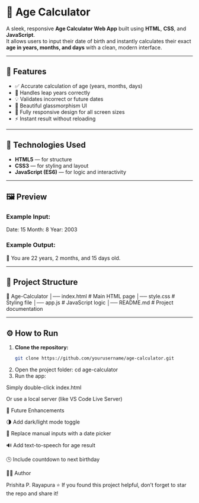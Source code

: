# 🧮 Age Calculator

A sleek, responsive **Age Calculator Web App** built using **HTML**, **CSS**, and **JavaScript**.  
It allows users to input their date of birth and instantly calculates their exact **age in years, months, and days** with a clean, modern interface.

---

## 🚀 Features

- ✅ Accurate calculation of age (years, months, days)
- 🧠 Handles leap years correctly
- 💡 Validates incorrect or future dates
- 🎨 Beautiful glassmorphism UI
- 📱 Fully responsive design for all screen sizes
- ⚡ Instant result without reloading

---

## 🧰 Technologies Used

- **HTML5** — for structure  
- **CSS3** — for styling and layout  
- **JavaScript (ES6)** — for logic and interactivity  

---

## 🖼️ Preview

### Example Input:


Date: 15
Month: 8
Year: 2003


### Example Output:

🎉 You are 22 years, 2 months, and 15 days old.

---

## 📂 Project Structure


📁 Age-Calculator
│── index.html # Main HTML page
│── style.css # Styling file
│── app.js # JavaScript logic
│── README.md # Project documentation


---

## ⚙️ How to Run

1. **Clone the repository:**
   ```bash
   git clone https://github.com/yourusername/age-calculator.git


2. Open the project folder:
   cd age-calculator
3. Run the app:

Simply double-click index.html

Or use a local server (like VS Code Live Server)

🧩 Future Enhancements

🌗 Add dark/light mode toggle

📆 Replace manual inputs with a date picker

🔊 Add text-to-speech for age result

🕒 Include countdown to next birthday

👩‍💻 Author

Prishita P. Rayapura
⭐ If you found this project helpful, don’t forget to star the repo and share it!
